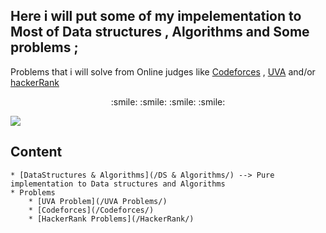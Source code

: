 ## Here i will put some of my impelementation to Most of Data structures , Algorithms and Some problems ;
Problems that i will solve from Online judges like [Codeforces](https://codeforces.com/) , [UVA](https://uva.onlinejudge.org) and/or [hackerRank](https://www.hackerrank.com/)

<p align="center"> :smile: :smile: :smile: :smile: </p>

![](https://upload.wikimedia.org/wikipedia/commons/8/83/ЯндексАлгоритм.jpg)


## Content
	* [DataStructures & Algorithms](/DS & Algorithms/) --> Pure implementation to Data structures and Algorithms
	* Problems 
		* [UVA Problem](/UVA Problems/)
		* [Codeforces](/Codeforces/)
		* [HackerRank Problems](/HackerRank/)
